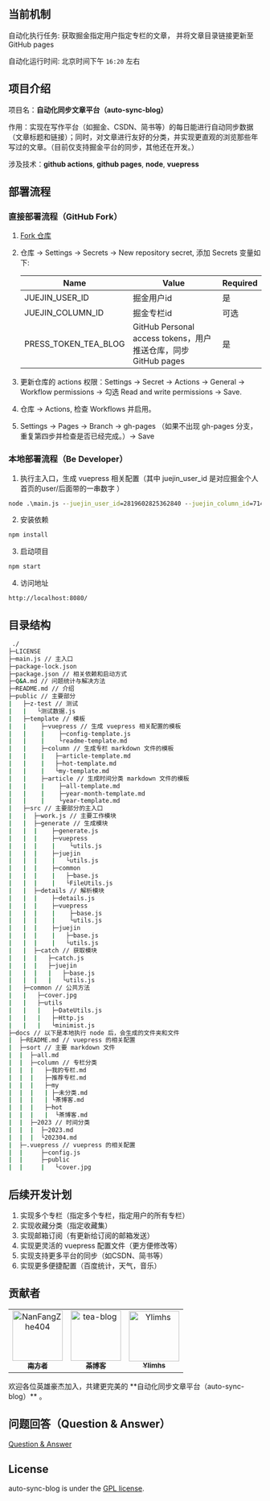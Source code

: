 ## 当前机制

自动化执行任务: 获取掘金指定用户指定专栏的文章， 并将文章目录链接更新至GitHub pages

自动化运行时间: 北京时间下午 `16:20` 左右

## 项目介绍

项目名：**自动化同步文章平台（auto-sync-blog）**

作用：实现在写作平台（如掘金、CSDN、简书等）的每日能进行自动同步数据（文章标题和链接）；同时，对文章进行友好的分类，并实现更直观的浏览那些年写过的文章。（目前仅支持掘金平台的同步，其他还在开发。）

涉及技术：**github actions**, **github pages**, **node**, **vuepress**

## 部署流程

### 直接部署流程（GitHub Fork）

1. [Fork 仓库](https://github.com/TeaTools/auto-sync-blog/fork)
2. 仓库 -> Settings -> Secrets -> New repository secret, 添加 Secrets 变量如下:

    | Name                 | Value                                                         | Required |
    | -------------------- | ------------------------------------------------------------- | -------- |
    | JUEJIN_USER_ID       | 掘金用户id                                                    | 是       |
    | JUEJIN_COLUMN_ID     | 掘金专栏id                                                    | 可选     |
    | PRESS_TOKEN_TEA_BLOG | GitHub Personal access tokens，用户推送仓库，同步GitHub pages | 是       |

3. 更新仓库的 actions 权限：Settings -> Secret -> Actions -> General -> Workflow permissions -> 勾选 Read and write permissions -> Save.
4. 仓库 -> Actions, 检查 Workflows 并启用。
5. Settings -> Pages -> Branch -> gh-pages （如果不出现 gh-pages 分支，重复第四步并检查是否已经完成。）-> Save 

### 本地部署流程（Be Developer）

1. 执行主入口，生成 vuepress 相关配置（其中 juejin_user_id 是对应掘金个人首页的user/后面带的一串数字 ）
```cmd
node .\main.js --juejin_user_id=2819602825362840 --juejin_column_id=7140398633710518302
```
2. 安装依赖
```cmd
npm install
```
3. 启动项目
```cmd
npm start
```
4. 访问地址
```http
http://localhost:8080/
```

## 目录结构

```cmd
 ./
├─LICENSE
├─main.js // 主入口
├─package-lock.json
├─package.json // 相关依赖和启动方式
├─Q&A.md // 问题统计与解决方法
├─README.md // 介绍 
├─public // 主要部分
|   ├─z-test // 测试
|   |   └测试数据.js
|   ├─template // 模板
|   |    ├─vuepress // 生成 vuepress 相关配置的模板
|   |    |    ├─config-template.js
|   |    |    └readme-template.md
|   |    ├─column // 生成专栏 markdown 文件的模板
|   |    |   ├─article-template.md
|   |    |   ├─hot-template.md
|   |    |   └my-template.md
|   |    ├─article // 生成时间分类 markdown 文件的模板
|   |    |    ├─all-template.md
|   |    |    ├─year-month-template.md
|   |    |    └year-template.md
|   ├─src // 主要部分的主入口
|   |  ├─work.js // 主要工作模块
|   |  ├─generate // 生成模块
|   |  |    ├─generate.js
|   |  |    ├─vuepress
|   |  |    |    └utils.js
|   |  |    ├─juejin
|   |  |    |   └utils.js
|   |  |    ├─common
|   |  |    |   ├─base.js
|   |  |    |   └FileUtils.js
|   |  ├─details // 解析模块
|   |  |    ├─details.js
|   |  |    ├─vuepress
|   |  |    |    ├─base.js
|   |  |    |    └utils.js
|   |  |    ├─juejin
|   |  |    |   ├─base.js
|   |  |    |   └utils.js
|   |  ├─catch // 获取模块
|   |  |   ├─catch.js
|   |  |   ├─juejin
|   |  |   |   ├─base.js
|   |  |   |   └utils.js
|   ├─common // 公共方法
|   |   ├─cover.jpg
|   |   ├─utils
|   |   |   ├─DateUtils.js
|   |   |   ├─Http.js
|   |   |   └minimist.js
├─docs // 以下是本地执行 node 后，会生成的文件夹和文件
|  ├─README.md // vuepress 的相关配置
|  ├─sort // 主要 markdown 文件
|  |  ├─all.md
|  |  ├─column // 专栏分类
|  |  |   ├─我的专栏.md
|  |  |   ├─推荐专栏.md
|  |  |   ├─my
|  |  |   | ├─未分类.md
|  |  |   | └茶博客.md
|  |  |   ├─hot
|  |  |   |  └茶博客.md
|  |  ├─2023 // 时间分类
|  |  |  ├─2023.md
|  |  |  └202304.md
|  ├─.vuepress // vuepress 的相关配置
|  |     ├─config.js
|  |     ├─public
|  |     |   └cover.jpg
```

## 后续开发计划

1. 实现多个专栏（指定多个专栏，指定用户的所有专栏）
2. 实现收藏分类（指定收藏集）
3. 实现邮箱订阅（有更新给订阅的邮箱发送）
4. 实现更灵活的 vuepress 配置文件（更方便修改等）
5. 实现支持更多平台的同步（如CSDN、简书等）
6. 实现更多便捷配置（百度统计，天气，音乐）



## 贡献者

<!-- readme: collaborators,contributors -start -->
<table>
<tr>
    <td align="center">
        <a href="https://github.com/NanFangZhe404">
            <img src="https://avatars.githubusercontent.com/u/86654383?v=4" width="100;" alt="NanFangZhe404"/>
            <br />
            <sub><b>南方者</b></sub>
        </a>
    </td>
    <td align="center">
        <a href="https://github.com/tea-blog">
            <img src="https://avatars.githubusercontent.com/u/68322136?v=4" width="100;" alt="tea-blog"/>
            <br />
            <sub><b>茶博客</b></sub>
        </a>
    </td>
    <td align="center">
        <a href="https://github.com/Ylimhs">
            <img src="https://avatars.githubusercontent.com/u/42811965?v=4" width="100;" alt="Ylimhs"/>
            <br />
            <sub><b>Ylimhs</b></sub>
        </a>
    </td></tr>
</table>
<!-- readme: collaborators,contributors -end -->
欢迎各位英雄豪杰加入，共建更完美的 **自动化同步文章平台（auto-sync-blog）** 。

## 问题回答（Question & Answer）
<a title="Q&A" href="Q&A.md">Question & Answer</a>

## License
auto-sync-blog is under the [GPL license](LICENSE).
